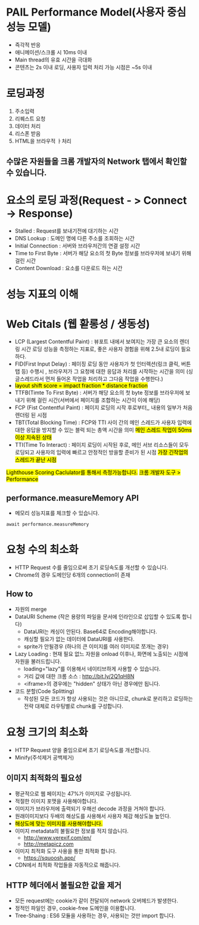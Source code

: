 # PAIL Performance Model(사용자 중심 성능 모델)
- 즉각적 반응
- 애니메이션/스크롤 시 10ms 이내
- Main thread의 유효 시간을 극대화
- 콘텐츠는 2s 이내 로딩, 사용자 입력 처리 가능 시점은 ~5s 이내

# 로딩과정
1. 주소입력
2. 리퀘스트 요청
3. 데이터 처리
4. 리스폰 받음
5. HTML을 브라우적 ㅏ처리

## 수많은 자원들을 크롬 개발자의 Network 탭에서 확인할 수 있습니다.

# 요소의 로딩 과정(Request - > Connect -> Response)
- Stalled : Request를 보내기전에 대기하는 시간
- DNS Lookup : 도메인 명에 다른 주소를 조회하는 시간
- Initial Connection : 서버와 브라우저간의 연결 설정 시간
- Time to First Byte : 서버가 해당 요소의 첫 Byte 정보를 브라우저에 보내기 위해 걸린 시간
- Content Download : 요소를 다운로드 하는 시간
  
# 성능 지표의 이해

# Web Citals (웹 홛롱성 / 생동성)
- LCP (Largest Contentful Paint) : 뷰포트 내에서 보여지는 가장 큰 요소의 렌더링 시간 로딩 성능을 측정하는 지표로, 좋은 사용자 경험을 위해 2.5내 로딩이 필요하다.
- FID(First Input Delay) : 페이징 로딩 동안 사용자가 첫 인터렉션(링크 클릭, 버튼 탭 등) 수행시 , 브라우저가 그 요청에 대한 응답과 처리를 시작하는 시간을 의미 (싱글스레드라서 먼저 들어온 작업을 처리하고 그다음 작업을 수행한다.)
- <mark>layout shift score = impact fraction * distance fraction</mark>
- TTFB(Timte To First Byte) : 서버가 해당 요소의 첫 byte 정보를 브라우저에 보내기 위해 걸린 시간(서버에서 페이지를 조합하는 시간이 이에 해당)
- FCP (Fist Contentful Paint) : 페이지 로딩의 시작 후로부터,, 내용의 일부가 처음 렌더링 된 시점
- TBT(Total Blocking Time) : FCP와 TTI 사이 간의 메인 스레드가 사용자 입력에 대한 응답을 방지할 수 있는 블럭 되는 총액 시간을 의미 <mark>메인 스레드 작업이 50ms이상 지속된 상태</mark>
- TTI(Time To Interact) : 페이지 로딩이 시작된 후로, 메인 서브 리소스들이 모두 로딩되고 사용자의 입력에 빠르고 안정적인 방을할 준비가 된 시점 <mark>가장 긴작업의 스레드가 끝난 시점</mark>

<mark>Lighthouse Scoring Caclulator를 통해서 측정가능합니다.</mark>
<mark>크롬 개발자 도구 > Performance</mark>

## performance.measureMemory API
- 메모리 성능지표를 체크할 수 있습니다.
```
await performance.measureMemory
```

# 요청 수의 최소화
- HTTP Request 수를 줄임으로써 초기 로딩속도를 개선할 수 있습니다.
- Chrome의 경우 도메인당 6개의 connection이 존재
## How to
- 자원의 merge
- DataURI Scheme (작은 용량의 파일을 문서에 인라인으로 삽입할 수 있도록 합니다)
  - DataURI는 캐싱이 안된다. Base64로 Encoding해야합니다.
  - 캐싱할 필요가 없는 데이터에 DataURI를 사용한다.
  - sprite가 안될경우 (하나의 큰 이미지를 여러 이미지로 쪼개는 경우)
- Lazy Loading : 현재 필요 없느 자원을 onload 이후나, 화면에 노출되는 시점에 자원을 불러드립니다.
  - loading="lazy"를 이용해서 네이티브하게 사용할 수 있습니다.
  - 거리 값에 대한 크롬 소스 : http://bit.ly/2Q1qH8N
  - \<iframe>의 경우에는 "hidden" 상태가 아닌 경우에만 됩니다.
- 코드 분할(Code Splitting)
  - 작성된 모든 코드가 항상 사용되는 것은 아니므로, chunk로 분리하고 로딩하는 전략 대체로 라우팅별로 chunk를 구성합니다.

# 요청 크기의 최소화
- HTTP Request 양을 줄임으로써 초기 로딩속도를 개선합니다.
- Minify(주석제거 공백제거)

## 이미지 최적화의 필요성
- 평균적으로 웹 페이지는 47%가 이미지로 구성됩니다.
- 적절한 이미지 포맷을 사용해야합니다. 
- 이미지가 브라우저에 출력되기 우해선 decode 과정을 거쳐야 합니다.
- 원래이미지보다 두배의 해상도를 사용해서 사용자 체감 해상도늘 높인다.
- <mark>해상도에 맞는 이미지를 사용해야합니다.</mark>
- 이미지 metadata의 불필요한 정보를 적지 않습니다.
  - http://www.verexif.com/en/
  - http://metapicz.com
- 이미지 최적화 도구 사용을 통한 최적화 합니다.
  - https://squoosh.app/
- CDN에서 최적화 작업들을 자동적으로 해줍니다.

## HTTP 헤더에서 불필요한 값을 제거
- 모든 request에는 cookie가 같이 전달되어 network 오버헤드가 발생한다.
- 정적인 파일인 경우, cookie-free 도메인을 이용합니다.
- Tree-Shaing : ES6 모듈을 사용하는 경우, 사용되는 것만 import 합니다.


